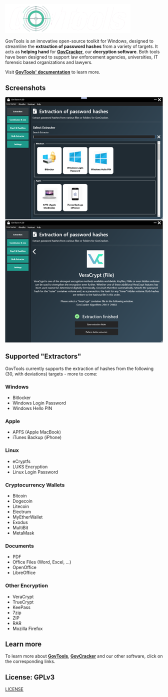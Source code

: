 [<img src="DecryptaTechnologies.GovTools.WpfUI/Resources/GovTools_801x187.png" width="400">](https://govcracker.com/govtools)

GovTools is an innovative open-source toolkit for Windows, designed to streamline the **extraction of password hashes** from a variety of targets. It acts as **helping hand** for **[GovCracker](https://govcracker.com)**, our **decryption software**. Both tools have been designed to support law enforcement agencies, universities, IT forensic based organizations and lawyers.

Visit **[GovTools' documentation](https://govcracker.com)** to learn more.


## Screenshots
<img src="GovTools-Extractor-Selection.png" width="700">

<img src="GovTools-VeraCrypt-Extraction.png" width="700">

## Supported "Extractors"
GovTools currently supports the extraction of hashes from the following (30, with deviations) targets - more to come:

### Windows
- Bitlocker
- Windows Login Password
- Windows Hello PIN

### Apple
- APFS (Apple MacBook)
- iTunes Backup (iPhone)

### Linux
- eCryptfs
- LUKS Encryption
- Linux Login Password

### Cryptocurrency Wallets
- Bitcoin
- Dogecoin
- Litecoin
- Electrum
- MyEtherWallet
- Exodus
- MultiBit
- MetaMask

### Documents
- PDF
- Office Files (Word, Excel, ...)
- OpenOffice
- LibreOffice

### Other Encryption
- VeraCrypt
- TrueCrypt
- KeePass
- 7zip
- ZIP
- RAR
- Mozilla Firefox

## Learn more
To learn more about **[GovTools](https://govcracker.com/govtools)**, **[GovCracker](https://govcracker.com)** and our other software, click on the corresponding links.

## License: GPLv3
[LICENSE](LICENSE.txt)